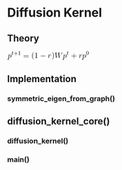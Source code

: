 # Diffusion Kernel

## Theory

![Random Walk with Restart Equation](../Images/RWR-equation.gif)


## Implementation

### symmetric_eigen_from_graph()

## diffusion_kernel_core()

### diffusion_kernel()

### main()
